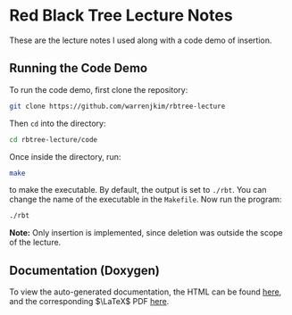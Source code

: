 # Red Black Tree Lecture Notes

These are the lecture notes I used along with a code demo of insertion.

## Running the Code Demo

To run the code demo, first clone the repository:

```bash
git clone https://github.com/warrenjkim/rbtree-lecture
```

Then `cd` into the directory:

```bash
cd rbtree-lecture/code
```

Once inside the directory, run:

```bash
make
```

to make the executable. By default, the output is set to `./rbt`. You can change the 
name of the executable in the `Makefile`. Now run the program:

```bash
./rbt
```

**Note:** Only insertion is implemented, since deletion was outside the scope of the lecture.

## Documentation (Doxygen)
To view the auto-generated documentation, the HTML can be found [here](https://github.com/warrenjkim/rbtree-lecture/tree/master/code/html/index.html), 
and the corresponding $\LaTeX$ PDF [here](https://github.com/warrenjkim/rbtree-lecture/tree/master/code/latex/refman.pdf).
